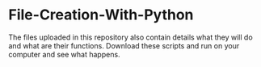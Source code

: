 # File-Creation-With-Python

The files uploaded in this repository also contain details what they will do and what are their functions.
Download these scripts and run on your computer and see what happens.
